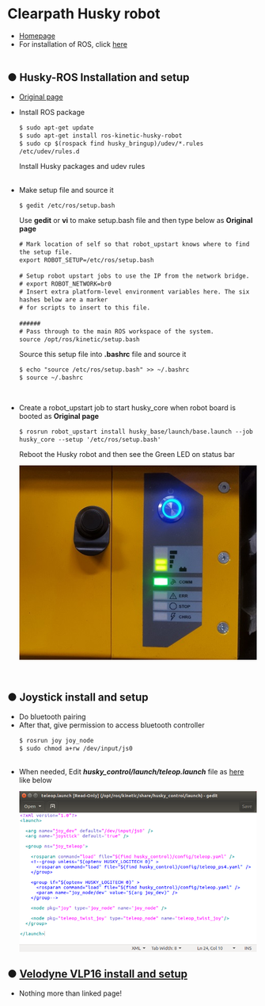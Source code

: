 # Clearpath Husky robot
+ [Homepage](https://www.clearpathrobotics.com/husky-unmanned-ground-vehicle-robot/)
+ For installation of ROS, click [here](https://github.com/engcang/Ubuntu_ROS_Installation/)
</br></br>

## ● Husky-ROS Installation and setup
+ [Original page](http://wiki.ros.org/husky_bringup/Tutorials/Install%20Husky%20Software%20%28Advanced%29)
+ Install ROS package
  ~~~shell
  $ sudo apt-get update
  $ sudo apt-get install ros-kinetic-husky-robot
  $ sudo cp $(rospack find husky_bringup)/udev/*.rules /etc/udev/rules.d  
  ~~~
  Install Husky packages and udev rules </br></br>
  
+ Make setup file and source it
  ~~~shell
  $ gedit /etc/ros/setup.bash 
  ~~~
  Use **gedit** or **vi** to make setup.bash file and then type below as **Original page** </br>
  ~~~shell
  # Mark location of self so that robot_upstart knows where to find the setup file.
  export ROBOT_SETUP=/etc/ros/setup.bash

  # Setup robot upstart jobs to use the IP from the network bridge.
  # export ROBOT_NETWORK=br0
  # Insert extra platform-level environment variables here. The six hashes below are a marker
  # for scripts to insert to this file.

  ######
  # Pass through to the main ROS workspace of the system.
  source /opt/ros/kinetic/setup.bash
  ~~~
  Source this setup file into **.bashrc** file and source it
  ~~~shell
  $ echo "source /etc/ros/setup.bash" >> ~/.bashrc
  $ source ~/.bashrc
  ~~~
  </br>
+ Create a robot_upstart job to start husky_core when robot board is booted as **Original page**
  ~~~shell
  $ rosrun robot_upstart install husky_base/launch/base.launch --job husky_core --setup '/etc/ros/setup.bash'
  ~~~
  Reboot the Husky robot and then see the Green LED on status bar
  <p align="center">
  <img src="https://github.com/engcang/image-files/blob/master/husky/green_LED.jpg" width="500"/>
  </p>
  </br>

## ● Joystick install and setup
+ Do bluetooth pairing
+ After that, give permission to access bluetooth controller
  ~~~shell
  $ rosrun joy joy_node
  $ sudo chmod a+rw /dev/input/js0
  ~~~
  </br>
+ When needed, Edit _**husky_control/launch/teleop.launch**_ file as [here](https://github.com/husky/husky/commit/862fd9c7df6bf3b57f9895f94e59003bcc460426) like below
  <p align="center">
  <img src="https://github.com/engcang/image-files/blob/master/husky/joystick.png" width="500"/>
  </p>
## ● [Velodyne VLP16 install and setup](http://wiki.ros.org/velodyne/Tutorials/Getting%20Started%20with%20the%20Velodyne%20VLP16)
+ Nothing more than linked page!
